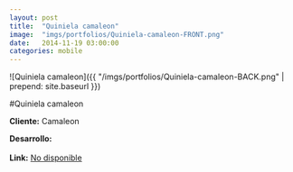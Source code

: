 ```yaml
---
layout:	post
title:	"Quiniela camaleon"
image:	"imgs/portfolios/Quiniela-camaleon-FRONT.png"
date:   2014-11-19 03:00:00
categories: mobile
---
```

![Quiniela camaleon]({{ "/imgs/portfolios/Quiniela-camaleon-BACK.png" | prepend: site.baseurl }})

#Quiniela camaleon

**Cliente:** Camaleon

**Desarrollo:** 
<br><br>
**Link:**
<a class="link" href="#" target="blank"> No disponible</a>
